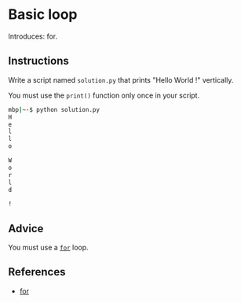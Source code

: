# Basic loop

Introduces: for.

## Instructions

Write a script named `solution.py` that prints "Hello World !"
vertically.

You must use the `print()` function only once in your script.

```bash
mbp|~-$ python solution.py
H
e
l
l
o

W
o
r
l
d

!
```


## Advice

You must use a [`for`](https://docs.python.org/3.4/reference/compound_stmts.html#for) loop.

## References
 - [for](https://docs.python.org/3/tutorial/controlflow.html#for-statements)
